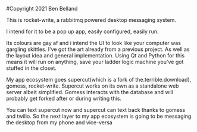 #Copyright 2021 Ben Belland

This is rocket-write, a rabbitmq powered desktop messaging system.

I intend for it to be a pop up app, easily configured, easily run.

Its colours are gay af and i intend the UI to look like your computer
was gargling skittles. I've got the art already from a previous project.
As well as the layout idea and general implementation. Using Qt and Python
for this means it will run on anything, save your ladder logic machine you've
got stuffed in the closet.

My app ecosystem goes supercut(which is a fork of the.terrible.download),
gomess, rocket-write. Supercut works on its own as a standalone web server
albeit simplified. Gomess interacts with the database and will probably
get forked after or during writing this.



You can text supercut now and supercut can text back thanks to gomess
and twilio. So the next layer to my app ecosystem is going to be messaging
the desktop from my phone and vice-versa
